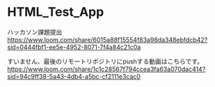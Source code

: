# HTML_Test_App
ハッカソン課題提出
https://www.loom.com/share/6015a88f15554f83a98da348ebfdcb42?sid=0444fbf1-ee5e-4952-8071-7f4a84c21c0a

すいません、最後のリモートリポジトリにpushする動画はこちらです。
https://www.loom.com/share/1c1c28567f794ccea3fa63a070dac414?sid=94c9ff38-5a43-4db4-a5bc-cf2111e3cac0